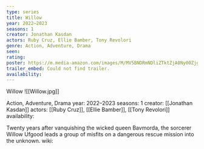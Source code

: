 ```yaml
---
type: series
title: Willow
year: 2022–2023
seasons: 1
creator: Jonathan Kasdan
actors: Ruby Cruz, Ellie Bamber, Tony Revolori
genre: Action, Adventure, Drama
seen:
rating: 
poster: https://m.media-amazon.com/images/M/MV5BNDRmNDliZTktZjA0Ny00ZjgxLTlmZTgtMWUxMzBiMDk1OTU2XkEyXkFqcGdeQXVyMTU5OTc2NTk@._V1_SX300.jpg
trailer_embed: Could not find trailer.
availability:
---
```

Willow
![[Willow.jpg]]

Action, Adventure, Drama
year: 2022–2023
seasons: 1
creator: [[Jonathan Kasdan]]
actors: [[Ruby Cruz]], [[Ellie Bamber]], [[Tony Revolori]]
availability:

Twenty years after vanquishing the wicked queen Bavmorda, the sorcerer Willow Ufgood leads a group of misfits on a dangerous rescue mission into the unknown.
wiki: 


